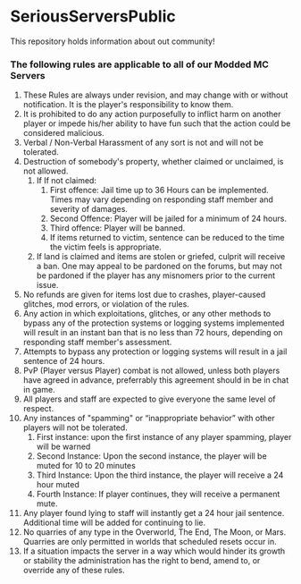 # SeriousServersPublic
This repository holds information about out community!

### The following rules are applicable to all of our Modded MC Servers
1. These Rules are always under revision, and may change with or without notification. It is the player's responsibility to know them.
2. It is prohibited to do any action purposefully to inflict harm on another player or impede his/her ability to have fun such that the action could be considered malicious.
3. Verbal / Non-Verbal Harassment of any sort is not and will not be tolerated.
4. Destruction of somebody's property, whether claimed or unclaimed, is not allowed.
    1. If If not claimed:
        1. First offence: Jail time up to 36 Hours can be implemented. Times may vary depending on responding staff member and severity of damages.
        2. Second Offence: Player will be jailed for a minimum of 24 hours.
        3. Third offence: Player will be banned.
        4. If items returned to victim, sentence can be reduced to the time the victim feels is appropriate.
    2. If land is claimed and items are stolen or griefed, culprit will receive a ban. One may appeal to be pardoned on the forums, but may not be pardoned if the player has any misnomers prior to the current issue.
5. No refunds are given for items lost due to crashes, player-caused glitches, mod errors, or violation of the rules.
6. Any action in which exploitations, glitches, or any other methods to bypass any of the protection systems or logging systems implemented will result in an instant ban that is no less than 72 hours, depending on responding staff member's assessment.
7. Attempts to bypass any protection or logging systems will result in a jail sentence of 24 hours.
8. PvP (Player versus Player) combat is not allowed, unless both players have agreed in advance, preferrably this agreement should in be in chat in game.
9. All players and staff are expected to give everyone the same level of respect.
10. Any instances of "spamming" or “inappropriate behavior” with other players will not be tolerated.
     1. First instance: upon the first instance of any player spamming, player will be warned
     2. Second Instance: Upon the second instance, the player will be muted for 10 to 20 minutes
     3. Third Instance: Upon the third instance, the player will receive a 24 hour muted
     4. Fourth Instance: If player continues, they will receive a permanent mute.
11. Any player found lying to staff will instantly get a 24 hour jail sentence. Additional time will be added for continuing to lie.
12. No quarries of any type in the Overworld, The End, The Moon, or Mars. Quarries are only permitted in worlds that scheduled resets occur in. 
13. If a situation impacts the server in a way which would hinder its growth or stability the administration has the right to bend, amend to, or override any of these rules.

